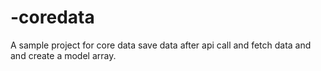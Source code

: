 # -coredata
A sample project for core data save data after api call and fetch data and and create a model array.
